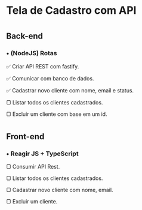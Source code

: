 # Tela de Cadastro com API
#
## Back-end
### • (NodeJS) Rotas
✅ Criar API REST com fastify.

✅ Comunicar com banco de dados.

✅ Cadastrar novo cliente com nome, email e status.

▢  Listar todos os clientes cadastrados.

▢  Excluir um cliente com base em um id.
#
## Front-end
### • Reagir JS + TypeScript
▢  Consumir API Rest.

▢  Listar todos os clientes cadastrados.

▢  Cadastrar novo cliente com nome, email.

▢  Excluir um cliente.